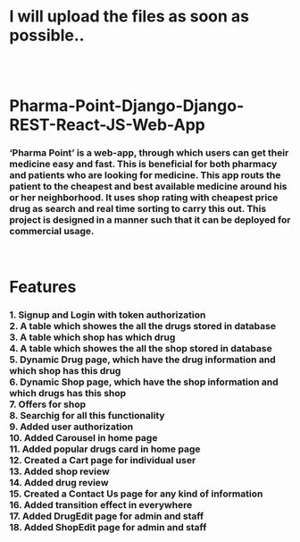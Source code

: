 <h1> I will upload the files as soon as possible.. </h1>
<br/>
<br/>
<h1> Pharma-Point-Django-Django-REST-React-JS-Web-App </h1>
<h3>‘Pharma Point’ is a web-app, through which users can get their medicine easy and fast. This is beneficial for both pharmacy and patients who are looking for medicine. This app routs the patient to the cheapest and best available medicine around his or her neighborhood. It uses shop rating with cheapest price drug as search and real time sorting to carry this out. This project is designed in a manner such that it can be deployed for commercial usage. </h3>
<br/>
<h1>Features</h1>
 <h3>
	1. Signup and Login with token authorization<br/>
	2. A table which showes the all the drugs stored in database<br/>
	3. A table which shop has which drug<br/>
	4. A table which showes the all the shop stored in database<br/>
	5. Dynamic Drug page, which have the drug information and which shop has this drug<br/>
	6. Dynamic Shop page, which have the shop information and which drugs has this shop<br/>
	7. Offers for shop<br/>
	8. Searchig for all this functionality<br/>
	9. Added user authorization<br/>
	10. Added Carousel in home page<br/>
	11. Added popular drugs card in home page<br/>
	12. Created a Cart page for individual user<br/>
	13. Added shop review <br/>
	14. Added drug review<br/>
	15. Created a Contact Us page for any kind of information<br/>
	16. Added transition effect in everywhere <br/>
	17. Added DrugEdit page for admin and staff<br/>
	18. Added ShopEdit page for admin and staff<br/>
	</h3>